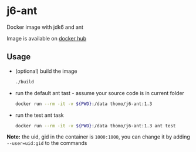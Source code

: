 # j6-ant
Docker image with jdk6 and ant

Image is available on [docker hub](https://hub.docker.com/r/thomo/j6-ant)

## Usage

- (optional) build the image 
  ```sh
  ./build
  ```

- run the default ant tast - assume your source code is in current folder
  ```sh
  docker run --rm -it -v ${PWD}:/data thomo/j6-ant:1.3
  ```

- run the test ant task
  ```sh
  docker run --rm -it -v ${PWD}:/data thomo/j6-ant:1.3 ant test
  ```

__Note:__ the uid, gid in the container is `1000:1000`, you can change it by adding `--user=uid:gid` to the commands